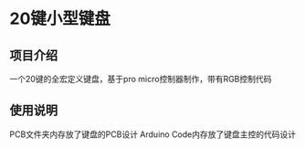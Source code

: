 # 20键小型键盘
## 项目介绍
一个20键的全宏定义键盘，基于pro micro控制器制作，带有RGB控制代码

## 使用说明
PCB文件夹内存放了键盘的PCB设计
Arduino Code内存放了键盘主控的代码设计
